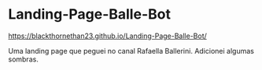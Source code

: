 # Landing-Page-Balle-Bot
https://blackthornethan23.github.io/Landing-Page-Balle-Bot/

Uma landing page que peguei no canal Rafaella Ballerini.
Adicionei algumas sombras.

